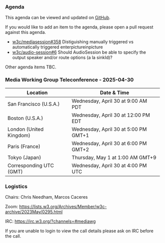 ### Agenda

This agenda can be viewed and updated on [GitHub](https://github.com/w3c/media-wg/blob/main/meetings/2025-04-30-Media_Working_Group_Teleconference-agenda.md).

If you would like to add an item to the agenda, please open a pull request against this agenda.

* [w3c/mediasession#358](https://github.com/w3c/mediasession/issues/358) Distiguishing manually triggered vs automatically triggered enterpictureinpicture
* [w3c/audio-session#6](https://github.com/w3c/audio-session/issues/6) Should AudioSession be able to specify the output speaker and/or route options (a la sinkId)?

Other agenda items TBC.

### Media Working Group Teleconference - 2025-04-30

| Location | Date & Time |
| -------- | ----------- |
| San Francisco (U.S.A.) | Wednesday, April 30 at 9:00 AM PDT |
| Boston (U.S.A.) | Wednesday, April 30 at 12:00 PM EDT |
| London (United Kingdom) | Wednesday, April 30 at 5:00 PM GMT+1 |
| Paris (France) | Wednesday, April 30 at 6:00 PM GMT+2 |
| Tokyo (Japan) | Thursday, May 1 at 1:00 AM GMT+9 |
| Corresponding UTC (GMT) | Wednesday, April 30 at 4:00 PM UTC |

### Logistics

Chairs: Chris Needham, Marcos Caceres

Zoom: https://lists.w3.org/Archives/Member/w3c-archive/2023May/0295.html

IRC: https://irc.w3.org/?channels=#mediawg

If you are unable to login to view the call details please ask on IRC before the call.
